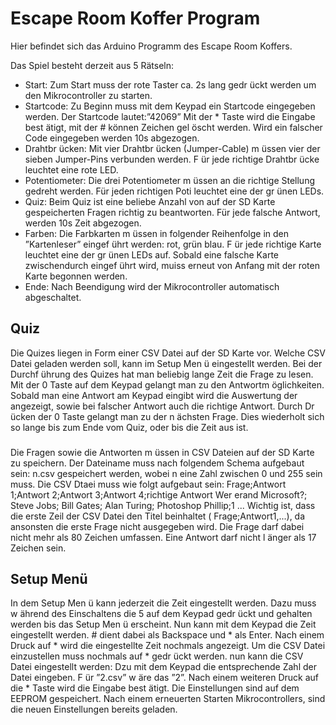 # Escape Room Koffer Program

Hier befindet sich das Arduino Programm des Escape Room Koffers. 

Das Spiel besteht derzeit aus 5 Rätseln:
* Start: Zum Start muss der rote Taster ca. 2s lang gedr ̈uckt werden um den
Mikrocontroller zu starten.
* Startcode: Zu Beginn muss mit dem Keypad ein Startcode eingegeben werden.
Der Startcode lautet:”42069” Mit der * Taste wird die Eingabe best ̈atigt, mit der
\# können Zeichen gel ̈oscht werden. Wird ein falscher Code eingegeben werden 10s
abgezogen.
* Drahtbr ̈ucken: Mit vier Drahtbr ̈ucken (Jumper-Cable) m ̈ussen vier der sieben
Jumper-Pins verbunden werden. F ̈ur jede richtige Drahtbr ̈ucke leuchtet eine rote
LED.
* Potentiometer: Die drei Potentiometer m ̈ussen an die richtige Stellung gedreht
werden. Für jeden richtigen Poti leuchtet eine der gr ̈unen LEDs.
* Quiz: Beim Quiz ist eine beliebe Anzahl von auf der SD Karte gespeicherten Fragen
richtig zu beantworten. Für jede falsche Antwort, werden 10s Zeit abgezogen.
* Farben: Die Farbkarten m ̈ussen in folgender Reihenfolge in den ”Kartenleser”
eingef ̈uhrt werden: rot, grün blau. F ̈ur jede richtige Karte leuchtet eine der gr ̈unen
LEDs auf. Sobald eine falsche Karte zwischendurch eingef ̈uhrt wird, muiss erneut
von Anfang mit der roten Karte begonnen werden.
* Ende: Nach Beendigung wird der Mikrocontroller automatisch abgeschaltet.


## Quiz 
Die Quizes liegen in Form einer CSV Datei auf der SD Karte vor. Welche CSV Datei
geladen werden soll, kann im Setup Men ̈u eingestellt werden. Bei der Durchf ̈uhrung des
Quizes hat man beliebig lange Zeit die Frage zu lesen. Mit der 0 Taste auf dem Keypad gelangt man zu den Antwortm ̈oglichkeiten. Sobald man eine Antwort am Keypad eingibt
wird die Auswertung der angezeigt, sowie bei falscher Antwort auch die richtige Antwort.
Durch Dr ̈ucken der 0 Taste gelangt man zu der n ̈achsten Frage. Dies wiederholt sich so
lange bis zum Ende vom Quiz, oder bis die Zeit aus ist.

###
Die Fragen sowie die Antworten m ̈ussen in CSV Dateien auf der SD Karte zu speichern.
Der Dateiname muss nach folgendem Schema aufgebaut sein: n.csv gespeichert werden,
wobei n eine Zahl zwischen 0 und 255 sein muss. Die CSV Dtaei muss wie folgt aufgebaut
sein:
Frage;Antwort 1;Antwort 2;Antwort 3;Antwort 4;richtige Antwort
Wer erand Microsoft?; Steve Jobs; Bill Gates; Alan Turing; Photoshop Phillip;1
...
Wichtig ist, dass die erste Zeil der CSV Datei den Titel beinhaltet ( Frage;Antwort1,...),
da ansonsten die erste Frage nicht ausgegeben wird. Die Frage darf dabei nicht mehr als
80 Zeichen umfassen. Eine Antwort darf nicht l ̈anger als 17 Zeichen sein.

## Setup Menü
In dem Setup Men ̈u kann jederzeit die Zeit eingestellt werden.
Dazu muss w ̈ahrend des Einschaltens die 5 auf dem Keypad gedr ̈uckt und gehalten
werden bis das Setup Men ̈u erscheint.
Nun kann mit dem Keypad die Zeit eingestellt werden. # dient dabei als Backspace und
\* als Enter. Nach einem Druck auf \* wird die eingestellte Zeit nochmals angezeigt. Um
die CSV Datei einzustellen muss nochmals auf * gedr ̈uckt werden. nun kann die CSV
Datei eingestellt werden:
Dzu mit dem Keypad die entsprechende Zahl der Datei eingeben. F ̈ur ”2.csv” w ̈are das
”2”. Nach einem weiteren Druck auf die \* Taste wird die Eingabe best ̈atigt.
Die Einstellungen sind auf dem EEPROM gespeichert. Nach einem erneuerten Starten
Mikrocontrollers, sind die neuen Einstellungen bereits geladen.
